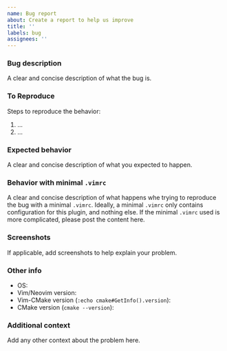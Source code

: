 ```yaml
---
name: Bug report
about: Create a report to help us improve
title: ''
labels: bug
assignees: ''
---
```


### Bug description
A clear and concise description of what the bug is.

### To Reproduce
Steps to reproduce the behavior:
1. ...
2. ...

### Expected behavior
A clear and concise description of what you expected to happen.

### Behavior with minimal `.vimrc`
A clear and concise description of what happens whe trying to reproduce the bug with a minimal `.vimrc`. Ideally, a minimal `.vimrc` only contains configuration for this plugin, and nothing else. If the minimal `.vimrc` used is more complicated, please post the content here.

### Screenshots
If applicable, add screenshots to help explain your problem.

### Other info
- OS:
- Vim/Neovim version:
- Vim-CMake version (`:echo cmake#GetInfo().version`):
- CMake version (`cmake --version`):

### Additional context
Add any other context about the problem here.
